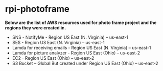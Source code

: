 # rpi-photoframe

**Below are the list of AWS resources used for photo frame project and the regions they were created in.**

* SNS - NotifyMe - Region US East (N. Virginia) – us-east-1
* SES - Region US East (N. Virginia) – us-east-1
* Lamda for receiving emails - Region US East (N. Virginia) – us-east-1
* Lamda for picture analyzer - Region US East (Ohio) – us-east-2
* EC2 - Region US East (Ohio) – us-east-2
* S3 Bucket – Global But created under Region US East (Ohio) – us-east-2
